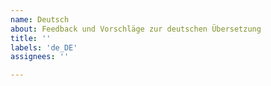 ```yaml
---
name: Deutsch
about: Feedback und Vorschläge zur deutschen Übersetzung
title: ''
labels: 'de_DE'
assignees: ''

---
```

